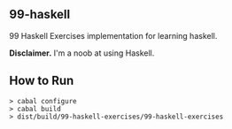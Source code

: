 ## 99-haskell

99 Haskell Exercises implementation for learning haskell.

**Disclaimer.** I'm a noob at using Haskell.

## How to Run

```
> cabal configure
> cabal build
> dist/build/99-haskell-exercises/99-haskell-exercises
```
